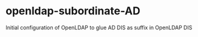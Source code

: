 # openldap-subordinate-AD
Initial configuration of OpenLDAP to glue AD DIS as suffix in OpenLDAP DIS
